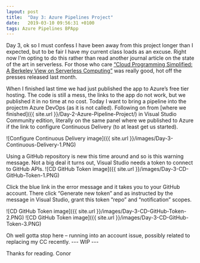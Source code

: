 ```yaml
---
layout: post
title:  "Day 3: Azure Pipelines Project"
date:   2019-03-10 09:56:31 +0100
tags: Azure Pipelines BPApp
---
```


Day 3, ok so I must confess I have been away from this project longer than I expected, but to be fair I have my current class loads as an excuse. Right now I'm opting to do this rather than read another journal article on the state of the art in serverless. For those who care [“Cloud Programming Simplified: A Berkeley View on Serverless Computing”](https://arxiv.org/pdf/1902.03383.pdf) was really good, hot off the presses released last month.

When I finished last time we had just published the app to Azure’s free tier hosting. The code is still a mess, the links to the app do not work, but we published it in no time at no cost. Today I want to bring a pipeline into the projectm Azure DevOps (as it is not called). Following on from [where we finished]({{ site.url }}/Day-2-Azure-Pipeline-Project/) in Visual Studio Community edition, literally on the same panel where we published to Azure if the link to configure Continuous Delivery (to at least get us started).

![Configure Continuous Delivery image]({{ site.url }}/images/Day-3-Continuous-Delivery-1.PNG)

Using a GitHub repository is new this time around and so is this warning message. Not a big deal it turns out, Visual Studio needs a token to connect to GitHub APIs.
![CD GitHub Token image]({{ site.url }}/images/Day-3-CD-GitHub-Token-1.PNG)

Click the blue link in the error message and it takes you to your GitHub account. There click “Generate new token” and as instructed by the message in Visual Studio, grant this token “repo” and “notification” scopes.

![CD GitHub Token image]({{ site.url }}/images/Day-3-CD-GitHub-Token-2.PNG)
![CD GitHub Token image]({{ site.url }}/images/Day-3-CD-GitHub-Token-3.PNG)

Oh well gotta stop here – running into an account issue, possibly related to replacing my CC recently. --- WIP ---

Thanks for reading.
Conor